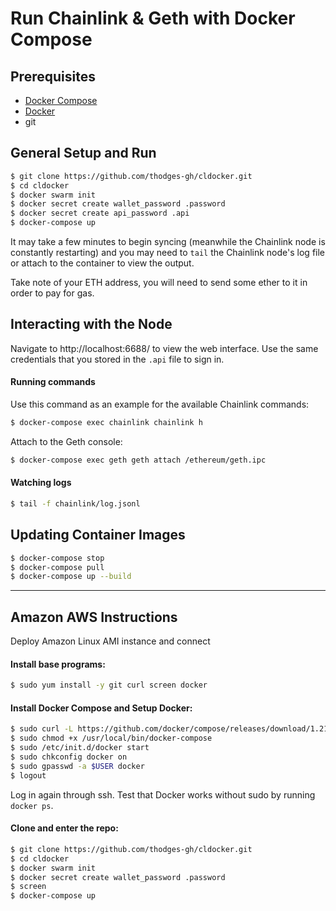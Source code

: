 # Run Chainlink & Geth with Docker Compose

## Prerequisites

- [Docker Compose](https://docs.docker.com/compose/install/#install-compose)
- [Docker](https://docs.docker.com/install/#supported-platforms)
- git

## General Setup and Run

```bash
$ git clone https://github.com/thodges-gh/cldocker.git
$ cd cldocker
$ docker swarm init
$ docker secret create wallet_password .password
$ docker secret create api_password .api
$ docker-compose up
```

It may take a few minutes to begin syncing (meanwhile the Chainlink node is constantly restarting) and you may need to `tail` the Chainlink node's log file or attach to the container to view the output. 

Take note of your ETH address, you will need to send some ether to it in order to pay for gas.

## Interacting with the Node

Navigate to http://localhost:6688/ to view the web interface. Use the same credentials that you stored in the `.api` file to sign in.

#### Running commands

Use this command as an example for the available Chainlink commands:

```bash
$ docker-compose exec chainlink chainlink h
```

Attach to the Geth console:

```bash
$ docker-compose exec geth geth attach /ethereum/geth.ipc
```

#### Watching logs

```bash
$ tail -f chainlink/log.jsonl
```

## Updating Container Images

```bash
$ docker-compose stop
$ docker-compose pull
$ docker-compose up --build
```

---

## Amazon AWS Instructions

Deploy Amazon Linux AMI instance and connect

#### Install base programs:

```bash
$ sudo yum install -y git curl screen docker
```

#### Install Docker Compose and Setup Docker:

```bash
$ sudo curl -L https://github.com/docker/compose/releases/download/1.21.2/docker-compose-$(uname -s)-$(uname -m) -o /usr/local/bin/docker-compose
$ sudo chmod +x /usr/local/bin/docker-compose
$ sudo /etc/init.d/docker start
$ sudo chkconfig docker on
$ sudo gpasswd -a $USER docker
$ logout
```

Log in again through ssh. Test that Docker works without sudo by running `docker ps`.

#### Clone and enter the repo:

```bash
$ git clone https://github.com/thodges-gh/cldocker.git
$ cd cldocker
$ docker swarm init
$ docker secret create wallet_password .password
$ screen
$ docker-compose up
```